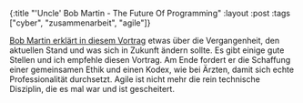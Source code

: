 {:title "'Uncle' Bob Martin - The Future Of Programming"
 :layout :post
 :tags  ["cyber", "zusammenarbeit", "agile"]}

[Bob Martin erklärt in diesem Vortrag](https://youtu.be/ecIWPzGEbFc) etwas über die Vergangenheit, den aktuellen Stand und was sich in Zukunft ändern sollte. Es gibt einige gute Stellen und ich empfehle diesen Vortrag. Am Ende fordert er die Schaffung einer gemeinsamen Ethik und einen Kodex, wie bei Ärzten, damit sich echte Professionalität durchsetzt. Agile ist nicht mehr die rein technische Disziplin, die es mal war und ist gescheitert.
